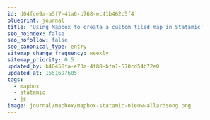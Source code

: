 ```yaml
---
id: d04fce9a-a5f7-41a6-b768-ec41b462c5f4
blueprint: journal
title: 'Using Mapbox to create a custom tiled map in Statamic'
seo_noindex: false
seo_nofollow: false
seo_canonical_type: entry
sitemap_change_frequency: weekly
sitemap_priority: 0.5
updated_by: b40458fa-e73a-4f88-bfa1-570cd54b72e0
updated_at: 1651697605
tags:
  - mapbox
  - statamic
  - js
image: journal/mapbox/mapbox-statamic-nieuw-allardsoog.png
---
```

